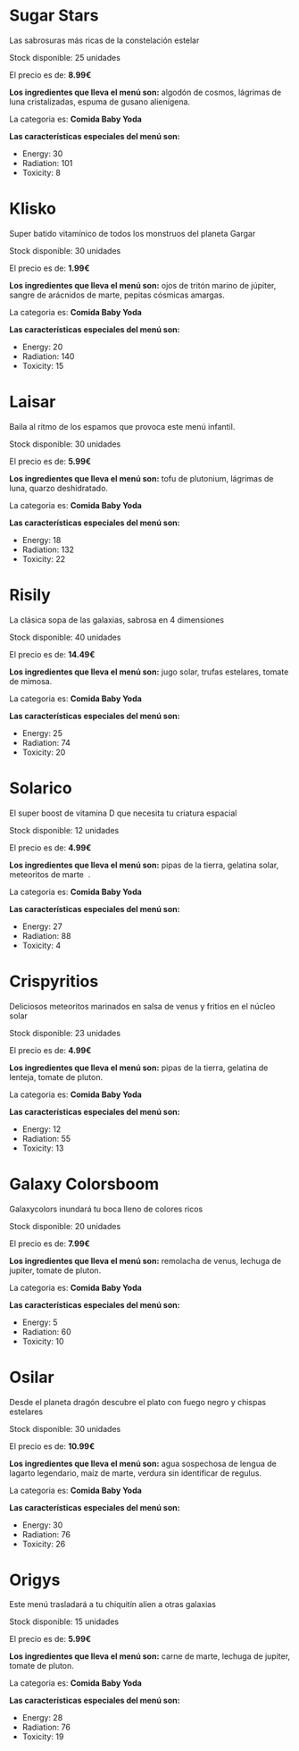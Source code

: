 

# Sugar Stars

Las sabrosuras más ricas de la constelación estelar

Stock disponible: 25 unidades

El precio es de: **8.99€**

**Los ingredientes que lleva el menú son:** algodón de cosmos, lágrimas de luna cristalizadas, espuma de gusano alienígena.

La categoria es: **Comida Baby Yoda**

**Las características especiales del menú son:** 
- Energy: 30
- Radiation: 101
- Toxicity: 8


# Klisko

Super batido vitamínico de todos los monstruos del planeta Gargar

Stock disponible: 30 unidades

El precio es de: **1.99€**

**Los ingredientes que lleva el menú son:** ojos de tritón marino de júpiter, sangre de arácnidos de marte, pepitas cósmicas amargas.

La categoria es: **Comida Baby Yoda**

**Las características especiales del menú son:** 
- Energy: 20
- Radiation: 140
- Toxicity: 15


# Laisar

Baila al ritmo de los espamos que provoca este menú infantil.

Stock disponible: 30 unidades

El precio es de: **5.99€**

**Los ingredientes que lleva el menú son:** tofu de plutonium, lágrimas de luna, quarzo deshidratado.

La categoria es: **Comida Baby Yoda**

**Las características especiales del menú son:** 
- Energy: 18
- Radiation: 132
- Toxicity: 22


# Risily

La clásica sopa de las galaxias, sabrosa en 4 dimensiones

Stock disponible: 40 unidades

El precio es de: **14.49€**

**Los ingredientes que lleva el menú son:** jugo solar, trufas estelares, tomate de mimosa.

La categoria es: **Comida Baby Yoda**

**Las características especiales del menú son:** 
- Energy: 25
- Radiation: 74
- Toxicity: 20


# Solarico

El super boost de vitamina D que necesita tu criatura espacial

Stock disponible: 12 unidades

El precio es de: **4.99€**

**Los ingredientes que lleva el menú son:** pipas de la tierra, gelatina solar, meteoritos de marte  .

La categoria es: **Comida Baby Yoda**

**Las características especiales del menú son:** 
- Energy: 27
- Radiation: 88
- Toxicity: 4


# Crispyritios

Deliciosos meteoritos marinados en salsa de venus y fritios en el núcleo solar

Stock disponible: 23 unidades

El precio es de: **4.99€**

**Los ingredientes que lleva el menú son:** pipas de la tierra, gelatina de lenteja, tomate de pluton.

La categoria es: **Comida Baby Yoda**

**Las características especiales del menú son:** 
- Energy: 12
- Radiation: 55
- Toxicity: 13


# Galaxy Colorsboom

Galaxycolors inundará tu boca lleno de colores ricos

Stock disponible: 20 unidades

El precio es de: **7.99€**

**Los ingredientes que lleva el menú son:** remolacha de venus, lechuga de jupiter, tomate de pluton.

La categoria es: **Comida Baby Yoda**

**Las características especiales del menú son:** 
- Energy: 5
- Radiation: 60
- Toxicity: 10


# Osilar

Desde el planeta dragón descubre el plato con fuego negro y chispas estelares

Stock disponible: 30 unidades

El precio es de: **10.99€**

**Los ingredientes que lleva el menú son:** agua sospechosa de lengua de lagarto legendario, maíz de marte, verdura sin identificar de regulus.

La categoria es: **Comida Baby Yoda**

**Las características especiales del menú son:** 
- Energy: 30
- Radiation: 76
- Toxicity: 26


# Origys

Este menú trasladará a tu chiquitín alíen a otras galaxias

Stock disponible: 15 unidades

El precio es de: **5.99€**

**Los ingredientes que lleva el menú son:** carne de marte, lechuga de jupiter, tomate de pluton.

La categoria es: **Comida Baby Yoda**

**Las características especiales del menú son:** 
- Energy: 28
- Radiation: 76
- Toxicity: 19
